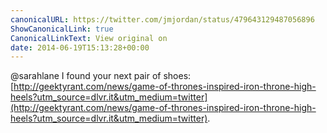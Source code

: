 ```yaml
---
canonicalURL: https://twitter.com/jmjordan/status/479643129487056896
ShowCanonicalLink: true
CanonicalLinkText: View original on
date: 2014-06-19T15:13:28+00:00
---
```

@sarahlane I found your next pair of shoes: [http://geektyrant.com/news/game-of-thrones-inspired-iron-throne-high-heels?utm_source=dlvr.it&utm_medium=twitter](http://geektyrant.com/news/game-of-thrones-inspired-iron-throne-high-heels?utm_source=dlvr.it&utm_medium=twitter).